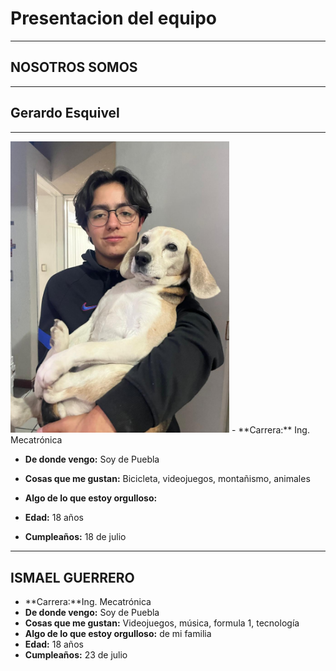 # Presentacion del equipo
---
## NOSOTROS SOMOS
---
## Gerardo Esquivel 
---
<img src="../imgs/gerardo.jpeg" alt="foto_gerardo" width="350">
- **Carrera:** Ing. Mecatrónica

- **De donde vengo:** Soy de Puebla

- **Cosas que me gustan:** Bicicleta, videojuegos, montañismo, animales
  
- **Algo de lo que estoy orgulloso:**
  
- **Edad:** 18 años
  
- **Cumpleaños:** 18 de julio
  
---
## ISMAEL GUERRERO
- **Carrera:**Ing. Mecatrónica
- **De donde vengo:** Soy de Puebla
- **Cosas que me gustan:** Videojuegos, música, formula 1, tecnología
- **Algo de lo que estoy orgulloso:** de mi familia
- **Edad:** 18 años
- **Cumpleaños:** 23 de julio
